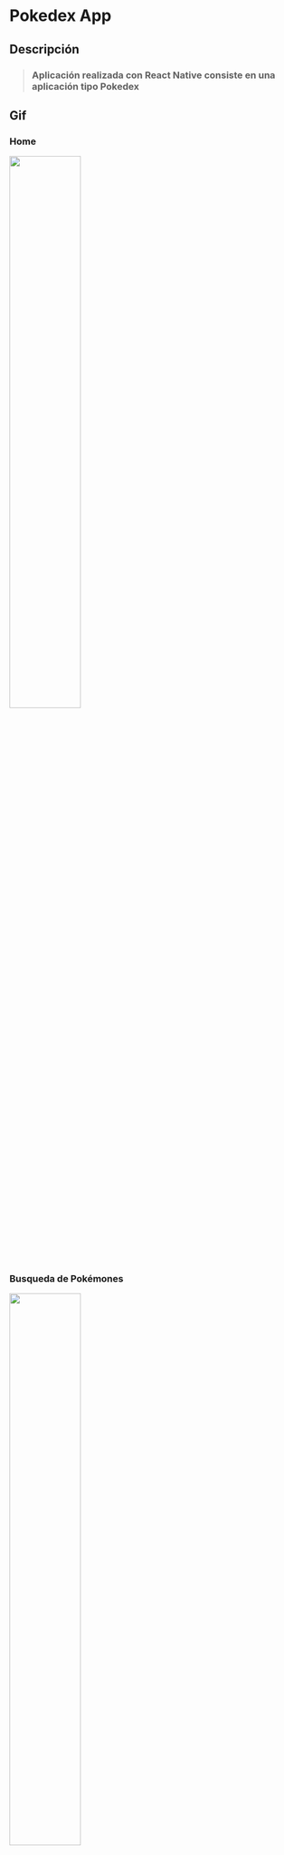 # Pokedex App

## Descripción

> ### Aplicación realizada con React Native consiste en una aplicación tipo Pokedex

## Gif

### Home

<img src="./gifs/home.gif" height="50%" width="50%">

### Busqueda de Pokémones

<img src="./gifs/busqueda.gif" height="50%" width="50%">

## Lo Aprendido

- Implementar diseños en React Native
- Busquedas utilizando Debounce
- Infinity Scroll

## Como Ejecutar

- Ejecuta `cd RN-Pokedex`
- Ejecuta `yarn install`
- Si lo ejecutas para iOS `npx pod-install && npx react-native run-ios`
- Si utilizas para Android `npx react-native run-android`

